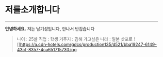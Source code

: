 # 저를소개합니다 
___
**안녕하세요.**
저는 남기성입니다, 만나서 반갑습니다
>나이 : 25살
>직업 : 학생
>거주지 : 김해
>가고싶은 나라 : 일본 삿포로
![]https://a.cdn-hotels.com/gdcs/production135/d521/bba19247-6149-43cf-8357-4ca651715730.jpg
